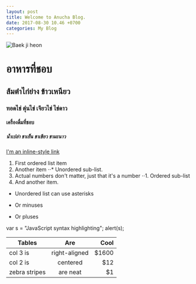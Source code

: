 ```yaml
---
layout: post
title: Welcome to Anucha Blog.
date: 2017-08-30 10.46 +0700
categories: My Blog
---
```

![Baek ji heon](https://img-wongnai.cdn.byteark.com/p/l/2016/11/29/15ff08373d31409fb2f80ebf4623589a.jpg)
# อาหารที่ชอบ
## ส้มตำไก่ย่าง ข้าวเหนียว
### ทอดไข่ ตุ๋นไข่ เจียวไข่ ไข่ดาว
#### เครื่องดื่มที่ชอบ
##### น้ำเปล่า ชาเย็น ชาเขียว ชามะนาว


[I'm an inline-style link](https://www.google.com)

1. First ordered list item
2. Another item
⋅⋅* Unordered sub-list. 
1. Actual numbers don't matter, just that it's a number
⋅⋅1. Ordered sub-list
4. And another item.
* Unordered list can use asterisks
- Or minuses
+ Or pluses

[logo]: https://github.com/adam-p/markdown-here/raw/master/src/common/images/icon48.png "Logo Title Text 2"



var s = "JavaScript syntax highlighting";
alert(s);

| Tables        | Are           | Cool  |
| ------------- |:-------------:| -----:|
| col 3 is      | right-aligned | $1600 |
| col 2 is      | centered      |   $12 |
| zebra stripes | are neat      |    $1 |
